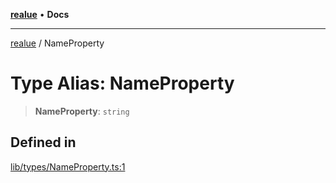 [**realue**](../README.md) • **Docs**

***

[realue](../README.md) / NameProperty

# Type Alias: NameProperty

> **NameProperty**: `string`

## Defined in

[lib/types/NameProperty.ts:1](https://github.com/nevoland/realue/blob/3ee19205f96a631a4bd1adc96c572cca62bfa0d1/lib/types/NameProperty.ts#L1)
